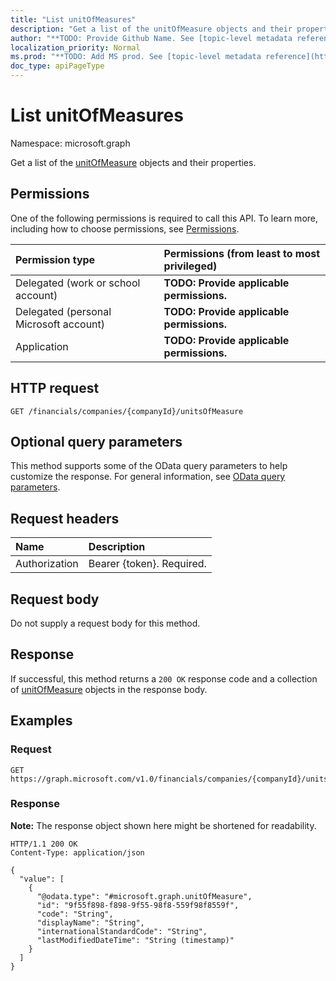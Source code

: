 ```yaml
---
title: "List unitOfMeasures"
description: "Get a list of the unitOfMeasure objects and their properties."
author: "**TODO: Provide Github Name. See [topic-level metadata reference](https://msgo.azurewebsites.net/add/document/guidelines/metadata.html#topic-level-metadata)**"
localization_priority: Normal
ms.prod: "**TODO: Add MS prod. See [topic-level metadata reference](https://msgo.azurewebsites.net/add/document/guidelines/metadata.html#topic-level-metadata)**"
doc_type: apiPageType
---
```


# List unitOfMeasures
Namespace: microsoft.graph



Get a list of the [unitOfMeasure](../resources/unitofmeasure.md) objects and their properties.

## Permissions
One of the following permissions is required to call this API. To learn more, including how to choose permissions, see [Permissions](/graph/permissions-reference).

|Permission type|Permissions (from least to most privileged)|
|:---|:---|
|Delegated (work or school account)|**TODO: Provide applicable permissions.**|
|Delegated (personal Microsoft account)|**TODO: Provide applicable permissions.**|
|Application|**TODO: Provide applicable permissions.**|

## HTTP request

<!-- {
  "blockType": "ignored"
}
-->
``` http
GET /financials/companies/{companyId}/unitsOfMeasure
```

## Optional query parameters
This method supports some of the OData query parameters to help customize the response. For general information, see [OData query parameters](/graph/query-parameters).

## Request headers
|Name|Description|
|:---|:---|
|Authorization|Bearer {token}. Required.|

## Request body
Do not supply a request body for this method.

## Response

If successful, this method returns a `200 OK` response code and a collection of [unitOfMeasure](../resources/unitofmeasure.md) objects in the response body.

## Examples

### Request
<!-- {
  "blockType": "request",
  "name": "list_unitofmeasure"
}
-->
``` http
GET https://graph.microsoft.com/v1.0/financials/companies/{companyId}/unitsOfMeasure
```


### Response
**Note:** The response object shown here might be shortened for readability.
<!-- {
  "blockType": "response",
  "truncated": true,
  "@odata.type": "Collection(microsoft.graph.unitOfMeasure)"
}
-->
``` http
HTTP/1.1 200 OK
Content-Type: application/json

{
  "value": [
    {
      "@odata.type": "#microsoft.graph.unitOfMeasure",
      "id": "9f55f898-f898-9f55-98f8-559f98f8559f",
      "code": "String",
      "displayName": "String",
      "internationalStandardCode": "String",
      "lastModifiedDateTime": "String (timestamp)"
    }
  ]
}
```


